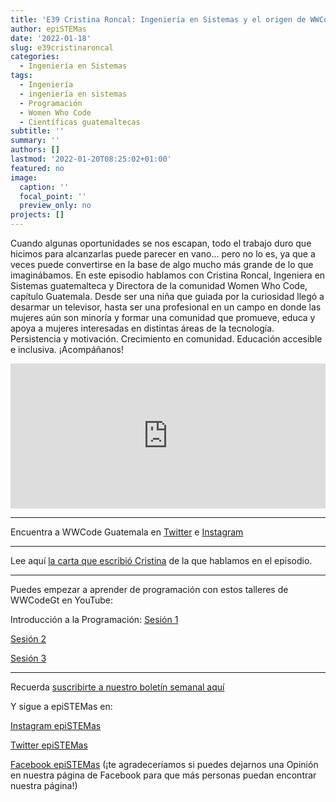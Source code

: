 ```yaml
---
title: 'E39 Cristina Roncal: Ingeniería en Sistemas y el origen de WWCode Guatemala'
author: epiSTEMas
date: '2022-01-18'
slug: e39cristinaroncal
categories:
  - Ingeniería en Sistemas
tags:
  - Ingeniería
  - ingeniería en sistemas
  - Programación
  - Women Who Code
  - Científicas guatemaltecas
subtitle: ''
summary: ''
authors: []
lastmod: '2022-01-20T08:25:02+01:00'
featured: no
image:
  caption: ''
  focal_point: ''
  preview_only: no
projects: []
---
```


 Cuando algunas oportunidades se nos escapan, todo el trabajo duro que hicimos para alcanzarlas puede parecer en vano... pero no lo es, ya que a veces puede convertirse en la base de algo mucho más grande de lo que imaginábamos. En este episodio hablamos con Cristina Roncal, Ingeniera en Sistemas guatemalteca y Directora de la comunidad Women Who Code, capítulo Guatemala. Desde ser una niña que guiada por la curiosidad llegó a desarmar un televisor, hasta ser una profesional en un campo en donde las mujeres aún son minoría y formar una comunidad que promueve, educa y apoya a mujeres interesadas en distintas áreas de la tecnología. Persistencia y motivación. Crecimiento en comunidad. Educación accesible e inclusiva. ¡Acompáñanos!
 
 <iframe src="https://open.spotify.com/embed/episode/0dGjcu00BgbhSp5TKQWUwP?utm_source=generator&theme=0" width="100%" height="232" frameBorder="0" allowfullscreen="" allow="autoplay; clipboard-write; encrypted-media; fullscreen; picture-in-picture"></iframe>

- - - - -

Encuentra a WWCode Guatemala en [Twitter](https://twitter.com/wwcodeguatemala) e [Instagram](https://www.instagram.com/wwcodegt/)

- - - - -

Lee aquí [la carta que escribió Cristina](https://www.womenwhocode.com/blog/letter-to-my-younger-self-international-day-of-the-girl-child) de la que hablamos en el episodio.

- - - - -

Puedes empezar a aprender de programación con estos talleres de WWCodeGt en YouTube:

Introducción a la Programación:
[Sesión 1](https://www.youtube.com/watch?v=pqPqpou4daI)

[Sesión 2](https://www.youtube.com/watch?v=kmZvZC8KAx8)

[Sesión 3](https://www.youtube.com/watch?v=CxkMb7QDGaw)

- - - - -


Recuerda [suscribirte a nuestro boletín semanal aquí](http://eepurl.com/hyEnr1)

Y sigue a epiSTEMas en:

[Instagram epiSTEMas](https://www.instagram.com/epistemas/)  

[Twitter epiSTEMas](https://twitter.com/epiSTEMas_Pod)

[Facebook epiSTEMas](https://www.facebook.com/epiSTEMasPod) (¡te agradeceríamos si puedes dejarnos una Opinión en nuestra página de Facebook para que más personas puedan encontrar nuestra página!)
